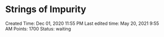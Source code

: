 # Strings of Impurity

Created Time: Dec 01, 2020 11:55 PM
Last edited time: May 20, 2021 9:55 AM
Points: 1700
Status: waiting